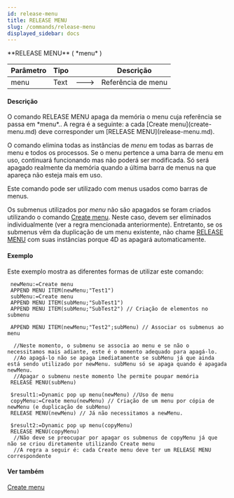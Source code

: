 ```yaml
---
id: release-menu
title: RELEASE MENU
slug: /commands/release-menu
displayed_sidebar: docs
---
```


<!--REF #_command_.RELEASE MENU.Syntax-->**RELEASE MENU** ( *menu* )<!-- END REF-->
<!--REF #_command_.RELEASE MENU.Params-->
| Parâmetro | Tipo |  | Descrição |
| --- | --- | --- | --- |
| menu | Text | &#x1F852; | Referência de menu |

<!-- END REF-->

#### Descrição 

<!--REF #_command_.RELEASE MENU.Summary-->O comando RELEASE MENU apaga da memória o menu cuja referência se passa em *menu*.<!-- END REF-->. A regra é a seguinte: a cada [Create menu](create-menu.md) deve corresponder um [RELEASE MENU](release-menu.md). 

O comando elimina todas as instâncias de *menu* em todas as barras de menu e todos os processos. Se o menu pertence a uma barra de menu em uso, continuará funcionando mas não poderá ser modificada. Só será apagado realmente da memória quando a última barra de menus na que apareça não esteja mais em uso.

Este comando pode ser utilizado com menus usados como barras de menus.

Os submenus utilizados por *menu* não são apagados se foram criados utilizando o comando [Create menu](create-menu.md). Neste caso, devem ser eliminados individualmente (ver a regra mencionada anteriormente). Entretanto, se os submenus vêm da duplicação de um menu existente, não chame [RELEASE MENU](release-menu.md) com suas instâncias porque 4D as apagará automaticamente.

#### Exemplo 

Este exemplo mostra as diferentes formas de utilizar este comando:

```4d
 newMenu:=Create menu
 APPEND MENU ITEM(newMenu;"Test1")
 subMenu:=Create menu
 APPEND MENU ITEM(subMenu;"SubTest1")
 APPEND MENU ITEM(subMenu;"SubTest2") // Criação de elementos no submenu
 
 APPEND MENU ITEM(newMenu;"Test2";subMenu) // Associar os submenus ao menu
 
  //Neste momento, o submenu se associa ao menu e se não o necessitamos mais adiante, este é o momento adequado para apagá-lo.
  //Ao apagá-lo não se apaga imediatamente se subMenu já que ainda está sendo utilizado por newMenu. subMenu só se apaga quando é apagada newMenu.
  //Apagar o submenu neste momento lhe permite poupar memória
 RELEASE MENU(subMenu)
 
 $result1:=Dynamic pop up menu(newMenu) //Uso de menu
 copyMenu:=Create menu(newMenu) // Criação de um menu por cópia de newMenu (e duplicação de subMenu)
 RELEASE MENU(newMenu) // Já não necessitamos a newMenu.
 
 $result2:=Dynamic pop up menu(copyMenu)
 RELEASE MENU(copyMenu)
  //Não deve se preocupar por apagar os submenus de copyMenu já que não se criou diretamente utilizando Create menu
  //A regra a seguir é: cada Create menu deve ter um RELEASE MENU correspondente
```

#### Ver também 

[Create menu](create-menu.md)  